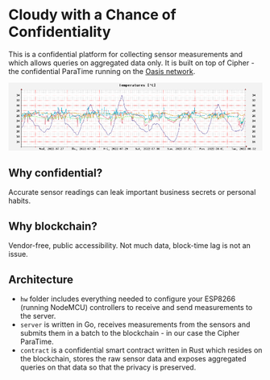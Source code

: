 # Cloudy with a Chance of Confidentiality

This is a confidential platform for collecting sensor measurements and which
allows queries on aggregated data only. It is built on top of Cipher - the
confidential ParaTime running on the [Oasis network](https://oasisprotocol.org).

![Temperature measurements](docs/temperature.png)

## Why confidential?

Accurate sensor readings can leak important business secrets or personal habits.

## Why blockchain?

Vendor-free, public accessibility. Not much data, block-time lag is not an issue.

## Architecture

* `hw` folder includes everything needed to configure your ESP8266 (running
  NodeMCU) controllers to receive and send measurements to the server.
* `server` is written in Go, receives measurements from the sensors and submits
  them in a batch to the blockchain - in our case the Cipher ParaTime.
* `contract` is a confidential smart contract written in Rust which resides on
  the blockchain, stores the raw sensor data and exposes aggregated queries on
  that data so that the privacy is preserved.

